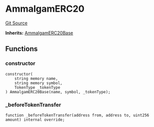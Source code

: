 # AmmalgamERC20
[Git Source](https://github.com/Ammalgam-Protocol/core-v1/blob/04a3f1fa0f3d490fb4de634cc2e3c4a82c163e7a/contracts/tokens/AmmalgamERC20.sol)

**Inherits:**
[AmmalgamERC20Base](/docs/contracts/tokens/AmmalgamERC20Base.sol/abstract.AmmalgamERC20Base.md)


## Functions
### constructor


```solidity
constructor(
    string memory name,
    string memory symbol,
    TokenType _tokenType
) AmmalgamERC20Base(name, symbol, _tokenType);
```

### _beforeTokenTransfer


```solidity
function _beforeTokenTransfer(address from, address to, uint256 amount) internal override;
```

